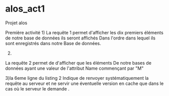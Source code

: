 # alos_act1
Projet alos 

Première activité 
1)
La requête 1 permet d'afficher les dix premiers
éléments de notre base de données ils seront affichés 
Dans l'ordre dans lequel ils sont enregistrés dans notre 
Base de données.





2)
La requête 2 permet de d'afficher que les éléments 
De notre bases de données ayant une valeur de l'attribut 
Name commençant par "M"










3)la 6eme ligne du listing 2 
Indique de renvoyer systématiquement la requête au 
serveur et ne servir une éventuelle version en cache
que dans le cas où le serveur le demande .
